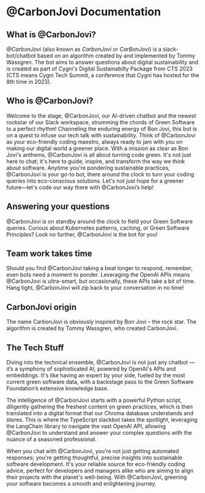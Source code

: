 # @CarbonJovi Documentation

## What is @CarbonJovi?
_@CarbonJovi_ (also known as _CarbonJovi_ or _CarBonJovi_) is a slack-bot/chatbot based on an algorithm created by and implemented by Tommy Wassgren. The bot aims to answer questions about digital sustainability and is created as part of Cygni's Digital Sustainabilty Package from CTS 2023 (CTS means Cygni Tech Summit, a conference that Cygni has hosted for the 8th time in 2023).

## Who is @CarbonJovi?
Welcome to the stage, @CarbonJovi, our AI-driven chatbot and the newest rockstar of our Slack workspace, strumming the chords of Green Software to a perfect rhythm! Channeling the enduring energy of Bon Jovi, this bot is on a quest to infuse our tech talk with sustainability. Think of @CarbonJovi as your eco-friendly coding maestro, always ready to jam with you on making our digital world a greener place.
With a mission as clear as Bon Jovi's anthems, @CarbonJovi is all about turning code green. It's not just here to chat; it's here to guide, inspire, and transform the way we think about software. Anytime you're pondering sustainable practices, @CarbonJovi is your go-to bot, there around the clock to turn your coding queries into eco-conscious solutions. Let's not just hope for a greener future—let's code our way there with @CarbonJovi’s help!

## Answering your questions
@CarbonJovi is on standby around the clock to field your Green Software queries. Curious about Kubernetes patterns, caching, or Green Software Principles? Look no further, @CarbonJovi is the bot for you!

## Team work takes time
Should you find @CarbonJovi taking a beat longer to respond, remember, even bots need a moment to ponder. Leveraging the OpenAI APIs means @CarbonJovi is ultra-smart, but occasionally, these APIs take a bit of time. Hang tight, @CarbonJovi will zip back to your conversation in no time!

## CarbonJovi origin
The name CarbonJovi is obviously inspired by Bon Jovi – the rock star. The algorithm is created by Tommy Wassgren, who created CarbonJovi.

## The Tech Stuff
Diving into the technical ensemble, @CarbonJovi is not just any chatbot — it’s a symphony of sophisticated AI, powered by OpenAI's APIs and embeddings. It's like having an expert by your side, fueled by the most current green software data, with a backstage pass to the Green Software Foundation’s extensive knowledge base.

The intelligence of @CarbonJovi starts with a powerful Python script, diligently gathering the freshest content on green practices, which is then translated into a digital format that our Chroma database understands and stores. This is where the TypeScript slackbot takes the spotlight, leveraging the LangChain library to navigate the vast OpenAI API, allowing @CarbonJovi to understand and answer your complex questions with the nuance of a seasoned professional.

When you chat with @CarbonJovi, you’re not just getting automated responses; you're getting thoughtful, precise insights into sustainable software development. It's your reliable source for eco-friendly coding advice, perfect for developers and managers alike who are aiming to align their projects with the planet's well-being. With @CarbonJovi, greening your software becomes a smooth and enlightening journey.

